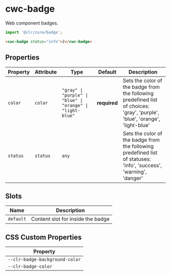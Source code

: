 # cwc-badge

Web component badges.

```typescript
import '@clr/core/badge';
```

```html
<cwc-badge status="info">2</cwc-badge>
```

## Properties

| Property | Attribute | Type                                             | Default      | Description                                      |
|----------|-----------|--------------------------------------------------|--------------|--------------------------------------------------|
| `color`  | `color`   | `"gray" \| "purple" \| "blue" \| "orange" \| "light-blue"` | **required** | Sets the color of the badge from the following predefined list of choices:<br />'gray', 'purple', 'blue', 'orange', 'light-blue' |
| `status` | `status`  | `any`                                            |              | Sets the color of the badge from the following predefined list of statuses:<br />'info', 'success', 'warning', 'danger' |

## Slots

| Name      | Description                       |
|-----------|-----------------------------------|
| `default` | Content slot for inside the badge |

## CSS Custom Properties

| Property                       |
|--------------------------------|
| `--clr-badge-background-color` |
| `--clr-badge-color`            |
